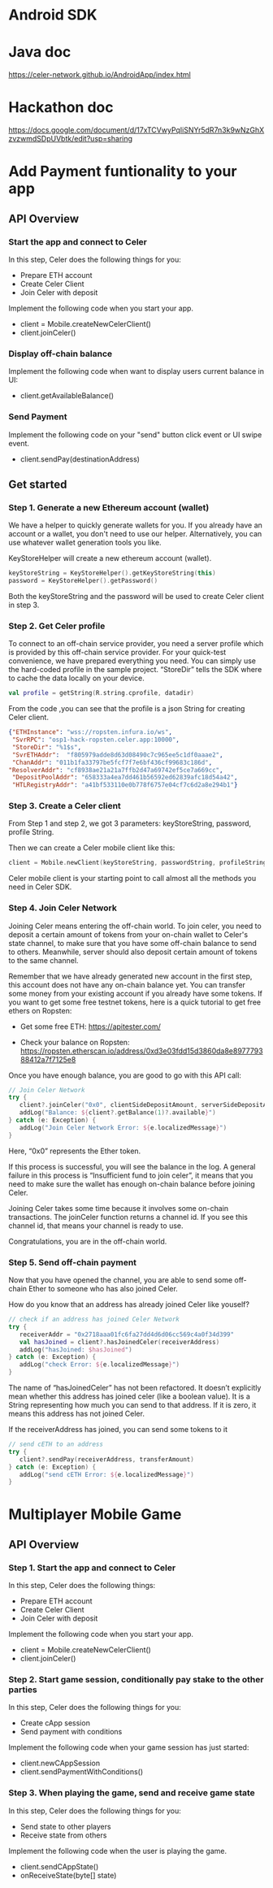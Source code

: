 # Android SDK 
# Java doc
https://celer-network.github.io/AndroidApp/index.html
# Hackathon doc
https://docs.google.com/document/d/17xTCVwyPqIiSNYr5dR7n3k9wNzGhXzvzwmdSDpUVbtk/edit?usp=sharing

# Add Payment funtionality to your app 

## API Overview

### Start the app and connect to Celer
In this step, Celer does the following things for you: 
* Prepare ETH account
* Create Celer Client
* Join Celer with deposit

Implement the following code when you start your app.
* client = Mobile.createNewCelerClient()
* client.joinCeler()

### Display off-chain balance
Implement the following code when want to display users current balance in UI:
* client.getAvailableBalance()

### Send Payment
Implement the following code on your "send" button click event or UI swipe event.
* client.sendPay(destinationAddress)


## Get started

### Step 1. Generate a new Ethereum account (wallet)

We have a helper to quickly generate wallets for you. If you already have an account or a wallet, you don't need to use our helper. Alternatively, you can use whatever wallet generation tools you like. 

KeyStoreHelper will create a new ethereum account (wallet).

```kotlin
keyStoreString = KeyStoreHelper().getKeyStoreString(this)
password = KeyStoreHelper().getPassword()
```
Both the keyStoreString and the password will be used to create Celer client in step 3.

### Step 2. Get Celer profile

To connect to an off-chain service provider, you need a server profile which is provided by this off-chain service provider. 
For your quick-test convenience, we have prepared everything you need. You can simply use the hard-coded profile in the sample project. “StoreDir” tells the SDK where to cache the data locally on your device. 

```kotlin
val profile = getString(R.string.cprofile, datadir)
```

From the code ,you can see that the profile is a json String for creating Celer client.

```json
{"ETHInstance": "wss://ropsten.infura.io/ws",
 "SvrRPC": "osp1-hack-ropsten.celer.app:10000",
 "StoreDir": "%1$s",
 "SvrETHAddr":  "f805979adde8d63d08490c7c965ee5c1df0aaae2", 
 "ChanAddr": "011b1fa33797be5fcf7f7e6bf436cf99683c186d", 
"ResolverAddr": "cf8938ae21a21a7ffb2d47a69742ef5ce7a669cc",
 "DepositPoolAddr": "658333a4ea7dd461b56592ed62839afc18d54a42",
 "HTLRegistryAddr": "a41bf533110e0b778f6757e04cf7c6d2a8e294b1"}
```

### Step 3. Create a Celer client

From Step 1 and step 2, we got 3 parameters: keyStoreString, password, profile String.

Then we can create a Celer mobile client like this:

```kotlin
client = Mobile.newClient(keyStoreString, passwordString, profileString)
```

Celer mobile client is your starting point to call almost all the methods you need in Celer SDK. 

### Step 4. Join Celer Network

Joining Celer means entering the off-chain world. To join celer, you need to deposit a certain amount of tokens from your on-chain wallet to Celer's state channel, to make sure that you have some off-chain balance to send to others. Meanwhile, server should also deposit certain amount of tokens to the same channel.  

Remember that we have already generated new account in the first step, this account does not have any on-chain balance yet.
You can transfer some money from your existing account if you already have some tokens. If you want to get some free testnet tokens, here is a quick tutorial to get free ethers on Ropsten:

* Get some free ETH:
https://apitester.com/

* Check your balance on Ropsten:
https://ropsten.etherscan.io/address/0xd3e03fdd15d3860da8e897779388412a7f7125e8

Once you have enough balance, you are good to go with this API call:

```kotlin
// Join Celer Network
try {
   client?.joinCeler("0x0", clientSideDepositAmount, serverSideDepositAmount)
   addLog("Balance: ${client?.getBalance(1)?.available}")
} catch (e: Exception) {
   addLog("Join Celer Network Error: ${e.localizedMessage}")
}
```

Here, “0x0” represents the Ether token. 

If this process is successful, you will see the balance in the log. A general failure in this process is “Insufficient fund to join celer”, it means that you need to make sure the wallet has enough on-chain balance before joining Celer.

Joining Celer takes some time because it involves some on-chain transactions. The joinCeler function returns a channel id. If you see this channel id, that means your channel is ready to use.  

Congratulations, you are in the off-chain world.

### Step 5. Send off-chain payment

Now that you have opened the channel, you are able to send some off-chain Ether to someone who has also joined Celer.

How do you know that an address has already joined Celer like youself?

```kotlin
// check if an address has joined Celer Network
try {
   receiverAddr = "0x2718aaa01fc6fa27dd4d6d06cc569c4a0f34d399"
   val hasJoined = client?.hasJoinedCeler(receiverAddress)
   addLog("hasJoined: $hasJoined")
} catch (e: Exception) {
   addLog("check Error: ${e.localizedMessage}")
}
```

The name of “hasJoinedCeler” has not been refactored. It doesn’t explicitly mean whether this address has joined celer (like a boolean value). It is a String representing how much you can send to that address. If it is zero, it means this address has not joined Celer.

If the receiverAddress has joined, you can send some tokens to it

```kotlin
// send cETH to an address
try {
   client?.sendPay(receiverAddress, transferAmount)
} catch (e: Exception) {
   addLog("send cETH Error: ${e.localizedMessage}")
}
```

# Multiplayer Mobile Game 

## API Overview

### Step 1. Start the app and connect to Celer
In this step, Celer does the following things: 
* Prepare ETH account
* Create Celer Client
* Join Celer with deposit

Implement the following code when you start your app.
* client = Mobile.createNewCelerClient()
* client.joinCeler()

### Step 2. Start game session, conditionally pay stake to the other parties
In this step, Celer does the following things for you: 
* Create cApp session
* Send payment with conditions

Implement the following code when your game session has just started:
* client.newCAppSession
* client.sendPaymentWithConditions()

### Step 3. When playing the game, send and receive game state
In this step, Celer does the following things for you: 
* Send state to other players
* Receive state from others

Implement the following code when the user is playing the game.
* client.sendCAppState()
* onReceiveState(byte[] state) 

